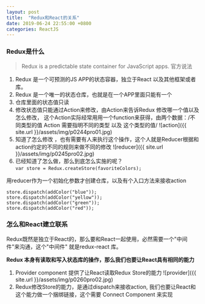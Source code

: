 ```yaml
---
layout: post
title:  "Redux和React的关系"
date: 2019-06-24 22:55:00 +0800
categories: ReactJS
---
```

### Redux是什么 
>Redux is a predictable state container for JavaScript apps. 官方说法

1. Redux 是一个可预测的JS APP的状态容器，独立于React 以及其他框架或者库。
2. Redux 是一个唯一的状态仓库，也就是在一个APP里面只能有一个
3. 仓库里面的状态值只读
4. 修改状态值只能通过Action来修改，由Action来告诉Redux 修改哪一个值以及怎么修改， 这个Action实际经常用用一个function来获得，由两个数据：/不同类型的值 Action 需要指明不同的类型  以及  这个类型的值/
![action]({{ site.url }}/assets/img/p0244pro01.jpg)
5. 知道了怎么修改 ，也有需要有人来执行这个操作，这个人就是Reducer根据和action约定的不同的规则来做不同的修改
![reducer]({{ site.url }}/assets/img/p0245pro02.jpg)
6. 已经知道了怎么做，那么到底怎么实施的呢？```var store = Redux.createStore(favoriteColors);```

用reducer作为一个初始化参数才创建仓库，以及有个入口方法来接收action
```
store.dispatch(addColor("blue"));
store.dispatch(addColor("yellow"));
store.dispatch(addColor("green"));
store.dispatch(addColor("red"));
```
### 怎么和React建立联系

Redux既然是独立于React的，那么要和React一起使用，必然需要一个"中间件"来沟通，这个"中间件" 就是redux-react 库。

**Redux 本身有读取和写入状态库的操作，那么我们也要让React具有相同的能力**

1. Provider component 提供了让React读取Redux Store的能力
![provider]({{ site.url }}/assets/img/p0260pro02.jpg)
2. Redux修改Store的能力，是通过dispatch来接收action, 我们也要让React和这个能力做一个捆绑链接，这个需要 Connect Component 来实现

